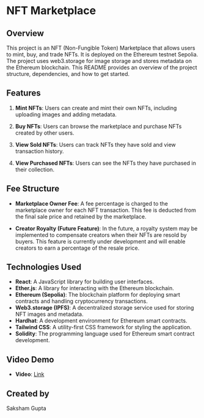 # NFT Marketplace

## Overview
This project is an NFT (Non-Fungible Token) Marketplace that allows users to mint, buy, and trade NFTs. It is deployed on the Ethereum testnet Sepolia. The project uses web3.storage for image storage and stores metadata on the Ethereum blockchain. This README provides an overview of the project structure, dependencies, and how to get started.

## Features
1. **Mint NFTs**: Users can create and mint their own NFTs, including uploading images and adding metadata.

2. **Buy NFTs**: Users can browse the marketplace and purchase NFTs created by other users.

3. **View Sold NFTs**: Users can track NFTs they have sold and view transaction history.

4. **View Purchased NFTs**: Users can see the NFTs they have purchased in their collection.

## Fee Structure

- **Marketplace Owner Fee**: A fee percentage is charged to the marketplace owner for each NFT transaction. This fee is deducted from the final sale price and retained by the marketplace.

- **Creator Royalty (Future Feature)**: In the future, a royalty system may be implemented to compensate creators when their NFTs are resold by buyers. This feature is currently under development and will enable creators to earn a percentage of the resale price.

## Technologies Used
- **React**: A JavaScript library for building user interfaces.
- **Ether.js**: A library for interacting with the Ethereum blockchain.
- **Ethereum (Sepolia)**: The blockchain platform for deploying smart contracts and handling cryptocurrency transactions.
- **Web3.storage (IPFS)**: A decentralized storage service used for storing NFT images and metadata.
- **Hardhat**: A development environment for Ethereum smart contracts.
- **Tailwind CSS**: A utility-first CSS framework for styling the application.
- **Solidity**: The programming language used for Ethereum smart contract development.

## Video Demo
- **Video**: [Link](https://drive.google.com/file/d/1ERaHgEAOpd2m45uFsq89-KL87LZv3qLK/view?usp=sharing)

## Created by
Saksham Gupta

